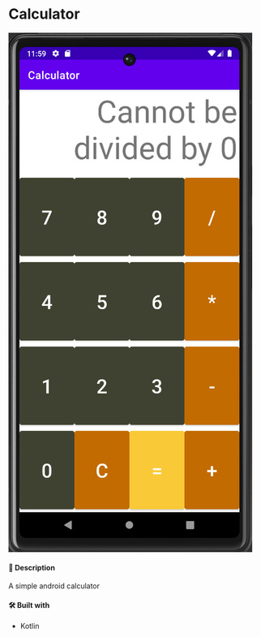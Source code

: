# Calculator

####
![Image](demo.png)

#### 📝 Description
A simple android calculator 

#### 🛠️ Built with
 * Kotlin
